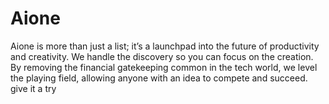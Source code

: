 # Aione
Aione is more than just a list; it’s a launchpad into the future of productivity and creativity. We handle the discovery so you can focus on the creation. By removing the financial gatekeeping common in the tech world, we level the playing field, allowing anyone with an idea to compete and succeed. give it a try

